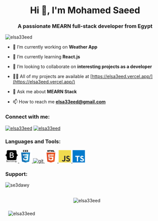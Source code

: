 <h1 align="center">Hi 👋, I'm Mohamed Saeed</h1>
<h3 align="center">A passionate MEARN full-stack developer from Egypt</h3>

<p align="left"> <img src="https://komarev.com/ghpvc/?username=elsa33eed&label=Profile%20views&color=0e75b6&style=flat" alt="elsa33eed" /> </p>

- 🔭 I’m currently working on **Weather App**

- 🌱 I’m currently learning **React.js**

- 👯 I’m looking to collaborate on **interesting projects as a developer**

- 👨‍💻 All of my projects are available at [https://elsa3eed.vercel.app/](https://elsa3eed.vercel.app/)

- 💬 Ask me about **MEARN Stack**

- 📫 How to reach me **elsa33eed@gmail.com**

<h3 align="left">Connect with me:</h3>
<p align="left">
<a href="https://linkedin.com/in/elsa33eed" target="blank"><img align="center" src="https://raw.githubusercontent.com/rahuldkjain/github-profile-readme-generator/master/src/images/icons/Social/linked-in-alt.svg" alt="elsa33eed" height="30" width="40" /></a>
<a href="https://www.leetcode.com/elsa33eed" target="blank"><img align="center" src="https://raw.githubusercontent.com/rahuldkjain/github-profile-readme-generator/master/src/images/icons/Social/leet-code.svg" alt="elsa33eed" height="30" width="40" /></a>
</p>

<h3 align="left">Languages and Tools:</h3>
<p align="left"> <a href="https://getbootstrap.com" target="_blank" rel="noreferrer"> <img src="https://raw.githubusercontent.com/devicons/devicon/master/icons/bootstrap/bootstrap-plain-wordmark.svg" alt="bootstrap" width="40" height="40"/> </a> <a href="https://www.w3schools.com/css/" target="_blank" rel="noreferrer"> <img src="https://raw.githubusercontent.com/devicons/devicon/master/icons/css3/css3-original-wordmark.svg" alt="css3" width="40" height="40"/> </a> <a href="https://git-scm.com/" target="_blank" rel="noreferrer"> <img src="https://www.vectorlogo.zone/logos/git-scm/git-scm-icon.svg" alt="git" width="40" height="40"/> </a> <a href="https://www.w3.org/html/" target="_blank" rel="noreferrer"> <img src="https://raw.githubusercontent.com/devicons/devicon/master/icons/html5/html5-original-wordmark.svg" alt="html5" width="40" height="40"/> </a> <a href="https://developer.mozilla.org/en-US/docs/Web/JavaScript" target="_blank" rel="noreferrer"> <img src="https://raw.githubusercontent.com/devicons/devicon/master/icons/javascript/javascript-original.svg" alt="javascript" width="40" height="40"/> </a> <a href="https://www.typescriptlang.org/" target="_blank" rel="noreferrer"> <img src="https://raw.githubusercontent.com/devicons/devicon/master/icons/typescript/typescript-original.svg" alt="typescript" width="40" height="40"/> </a> </p>

<h3 align="left">Support:</h3>
<p><a href="https://www.buymeacoffee.com/se3dawy"> <img style="margin-bottom:10px" align="left" src="https://cdn.buymeacoffee.com/buttons/v2/default-yellow.png" height="50" width="210" alt="se3dawy" /></a></p><br><br>

<p style="margin-top: 10px;"><img style="margin: 5px;" align="center" src="https://github-readme-stats.vercel.app/api/top-langs?username=elsa33eed&show_icons=true&locale=en&layout=compact" alt="elsa33eed" /></p>

<p>&nbsp;<img style="margin: 5px;" align="center" src="https://github-readme-stats.vercel.app/api?username=elsa33eed&show_icons=true&locale=en" alt="elsa33eed" /></p>

